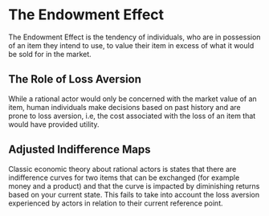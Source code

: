 # The Endowment Effect

The Endowment Effect is the tendency of individuals, who are in possession of an item they intend to use, to value their item in excess of what it would be sold for in the market. 

## The Role of Loss Aversion

While a rational actor would only be concerned with the market value of an item, human individuals make decisions based on past history and are prone to loss aversion, i.e, the cost associated with the loss of an item that would have provided utility.

## Adjusted Indifference Maps

Classic economic theory about rational actors is states that there are indifference curves for two items that can be exchanged (for example money and a product) and that the curve is impacted by diminishing returns based on your current state. This fails to take into account the loss aversion experienced by actors in relation to their current reference point.

